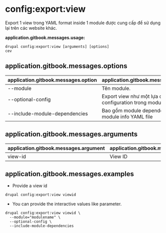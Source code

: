 # config:export:view
Export 1 view trong YAML format inside 1 module được cung cấp để sử dụng lại trên các website khác.

**application.gitbook.messages.usage:**
```
drupal config:export:view [arguments] [options]
cev
```

## application.gitbook.messages.options
application.gitbook.messages.option | application.gitbook.messages.details
-------|-------------
--module | Tên module.
--optional-config | Export view như một lựa chọn YAML configuration trong module của bạn
--include-module-dependencies | Bao gồm module dependencies trong module info YAML file

## application.gitbook.messages.arguments
application.gitbook.messages.argument | application.gitbook.messages.details
---------|-------------
view-id | View ID

## application.gitbook.messages.examples
* Provide a view id
```
drupal config:export:view viewid
```
* You can provide the interactive values like parameter.
```
drupal config:export:view viewid \
  --module="modulename" \
  --optional-config \
  --include-module-dependencies
```

